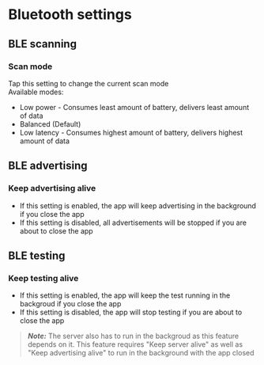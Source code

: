 # Bluetooth settings

## BLE scanning

### Scan mode

Tap this setting to change the current scan mode  
Available modes:
- Low power - Consumes least amount of battery, delivers least amount of data
- Balanced (Default)
- Low latency - Consumes highest amount of battery, delivers highest amount of data

## BLE advertising

### Keep advertising alive

- If this setting is enabled, the app will keep advertising in the background if you close the app
- If this setting is disabled, all advertisements will be stopped if you are about to close the app

## BLE testing

### Keep testing alive

- If this setting is enabled, the app will keep the test running in the backgroud if you close the app
- If this setting is disabled, the app will stop testing if you are about to close the app  

> **_Note:_** The server also has to run in the backgroud as this feature depends on it.
> This feature requires "Keep server alive" as well as "Keep advertising alive" to run in the background with the app closed
